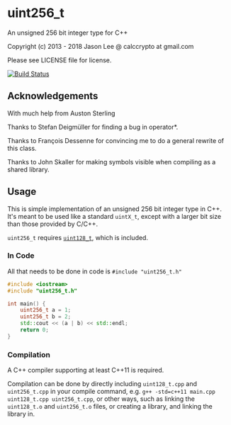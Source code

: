 # uint256_t

An unsigned 256 bit integer type for C++

Copyright (c) 2013 - 2018 Jason Lee @ calccrypto at gmail.com

Please see LICENSE file for license.

[![Build Status](https://travis-ci.org/calccrypto/uint256_t.svg?branch=master)](https://travis-ci.org/calccrypto/uint256_t)

## Acknowledgements
With much help from Auston Sterling

Thanks to Stefan Deigmüller for finding
a bug in operator*.

Thanks to François Dessenne for convincing me
to do a general rewrite of this class.

Thanks to John Skaller for making symbols visible
when compiling as a shared library.

## Usage
This is simple implementation of an unsigned 256 bit
integer type in C++. It's meant to be used like a standard
`uintX_t`, except with a larger bit size than those provided
by C/C++.

`uint256_t` requires [`uint128_t`](https://github.com/calccrypto/uint128_t), which is included.

### In Code
All that needs to be done in code is `#include "uint256_t.h"`

```c++
#include <iostream>
#include "uint256_t.h"

int main() {
    uint256_t a = 1;
    uint256_t b = 2;
    std::cout << (a | b) << std::endl;
    return 0;
}
```

### Compilation
A C++ compiler supporting at least C++11 is required.

Compilation can be done by directly including `uint128_t.cpp` and `uint256_t.cpp` in your compile command, e.g. `g++ -std=c++11 main.cpp uint128_t.cpp uint256_t.cpp`, or other ways, such as linking the `uint128_t.o` and `uint256_t.o` files, or creating a library, and linking the library in.

